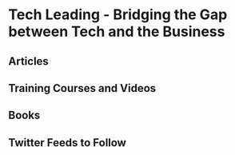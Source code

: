 # Tech Leading - Bridging the Gap between Tech and the Business

## Articles


## Training Courses and Videos


## Books


## Twitter Feeds to Follow
